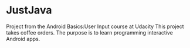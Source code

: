 # JustJava
Project from the Android Basics:User Input course at Udacity
This project takes coffee orders.
The purpose is to learn programming interactive Android apps.

